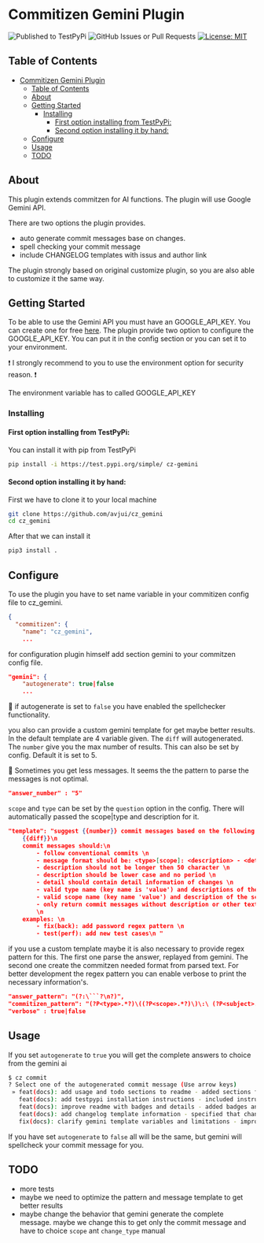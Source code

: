 # Commitizen Gemini Plugin

![Published to TestPyPi](https://github.com/avjui/cz_gemini/actions/workflows/publish-to-test-pypi.yml/badge.svg)  ![GitHub Issues or Pull Requests](https://img.shields.io/github/issues/avjui/cz_gemini)  [![License: MIT](https://img.shields.io/badge/License-MIT-yellow.svg)](https://opensource.org/licenses/MIT)

## Table of Contents

- [Commitizen Gemini Plugin](#commitizen-gemini-plugin)
  - [Table of Contents](#table-of-contents)
  - [About ](#about-)
  - [Getting Started ](#getting-started-)
    - [Installing ](#installing-)
      - [First option installing from TestPyPi:](#first-option-installing-from-testpypi)
      - [Second option installing it by hand:](#second-option-installing-it-by-hand)
  - [Configure ](#configure-)
  - [Usage ](#usage-)
  - [TODO ](#todo-)

## About <a name = "about"></a>

This plugin extends commitzen for AI functions. The plugin will use Google Gemini API.

There are two options the plugin provides.
  - auto generate commit messages base on changes.
  - spell checking your commit message
  - include CHANGELOG templates with issus and author link

The plugin strongly based on original customize plugin, so you are also able to customize it the same way.

## Getting Started <a name = "getting_started-"></a>

To be able to use the Gemini API you must have an GOOGLE_API_KEY. You can create one for free [here](https://aistudio.google.com/). The plugin provide two option to configure the GOOGLE_API_KEY. You can put it in the config section or you can set it to your environment. 

:exclamation: I strongly recommend to you to use the environment option for security reason. :exclamation:

The environment variable has to called GOOGLE_API_KEY

### Installing <a name = "installing-"></a>

#### First option installing from TestPyPi:

You can install it with pip from TestPyPi

``` bash
pip install -i https://test.pypi.org/simple/ cz-gemini
```

#### Second option installing it by hand:

First we have to clone it to your local machine

``` bash
git clone https://github.com/avjui/cz_gemini
cd cz_gemini
```

After that we can install it

``` python
pip3 install .
```

## Configure <a name = "configure-"></a>

To use the plugin you have to set name variable in your commitizen config file to cz_gemini.

``` json
{
  "commitizen": {
    "name": "cz_gemini",
    ...
```

for configuration plugin himself add section gemini to your commitzen config file.

``` json
"gemini": {
    "autogenerate": true|false
    ...
```

:closed_book: if autogenerate is set to `false` you have enabled the spellchecker functionality.


you also can provide a custom gemini template for get maybe better results. In the default template are 4 variable given. The `diff` will autogenerated. The `number` give you the max number of results. This can also be set by config. Default it is set to 5.

:notebook: Sometimes you get less messages. It seems the the pattern to parse the messages is not optimal. 

```Json
"answer_number" : "5"
```

`scope` and `type` can be set by the `question` option in the config. There will automatically passed the scope|type and description for it.

```json
"template": "suggest {{number}} commit messages based on the following diff:\n
    {{diff}}\n
    commit messages should:\n 
        - follow conventional commits \n 
        - message format should be: <type>[scope]: <description> - <detail> \n 
        - description should not be longer then 50 character \n 
        - description should be lower case and no period \n 
        - detail should contain detail information of changes \n 
        - valid type name (key name is 'value') and descriptions of the type name (key name is 'name') can be found in following dict with the key name 'value' {{types}}\n 
        - valid scope name (key name 'value') and description of the scope name (key name is 'name') can be found in following dict with the key name 'value' {{scopes}} \n 
        - only return commit messages without description or other text \n 
        \n 
    examples: \n 
        - fix(back): add password regex pattern \n 
        - test(perf): add new test cases\n "
```

if you use a custom template maybe it is also necessary to provide regex pattern for this. The first one parse the answer, replayed from gemini. The second one create the commitzen needed format from parsed text. For better development the regex pattern you can enable verbose to print the necessary information's.

```json
"answer_pattern": "(?:\```?\n?)",
"commitizen_pattern": "(?P<type>.*?)\((?P<scope>.*?)\)\:\ (?P<subject>.*?)\-\ (?P<body>.*?)\n"
"verbose" : true|false
```

## Usage <a name = "usage-"></a>

If you set `autogenerate` to `true` you will get the complete answers to choice from the gemini ai

```bash
$ cz commit
? Select one of the autogenerated commit message (Use arrow keys)
 » feat(docs): add usage and todo sections to readme - added sections for usage and a todo list
   feat(docs): add testpypi installation instructions - included instructions for installing from TestPyPi
   feat(docs): improve readme with badges and details - added badges and clarified installation options
   feat(docs): add changelog template information - specified that changelog templates with issue and author links are included
   fix(docs): clarify gemini template variables and limitations - improved explanation of template variables and potential limitations in result count
```

If you have set `autogenerate` to `false` all will be the same, but gemini will spellcheck your commit message for you.


## TODO <a name = "todo-"></a>
  - more tests
  - maybe we need to optimize the pattern and message template to get better results
  - maybe change the behavior that gemini generate the complete message. maybe we change this to get only the commit message and have to choice `scope` ant `change_type` manual
